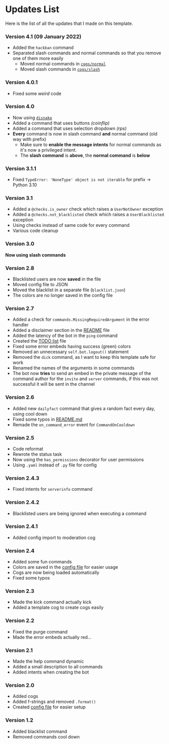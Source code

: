 # Updates List

Here is the list of all the updates that I made on this template.

### Version 4.1 (09 January 2022)

* Added the `hackban` command
* Separated slash commands and normal commands so that you remove one of them more easily
    * Moved normal commands in [`cogs/normal`](samples/cogs/normal)
    * Moved slash commands in [`cogs/slash`](samples/cogs/slash)

### Version 4.0.1

* Fixed some *weird* code

### Version 4.0

* Now using [`disnake`](https://docs.disnake.dev)
* Added a command that uses buttons *(coinflip)*
* Added a command that uses selection dropdown *(rps)*
* **Every** command is now in slash command **and** normal command (old way with prefix)
    * Make sure to **enable the message intents** for normal commands as it's now a privileged intent.
    * The **slash command** is **above**, the **normal command** is **below**

### Version  3.1.1

* Fixed `TypeError: 'NoneType' object is not iterable` for prefix -> Python 3.10

### Version 3.1

* Added a `@checks.is_owner` check which raises a `UserNotOwner` exception
* Added a `@checks.not_blacklisted` check which raises a `UserBlacklisted` exception
* Using checks instead of same code for every command
* Various code cleanup

### Version 3.0

**Now using slash commands**

### Version 2.8

* Blacklisted users are now **saved** in the file
* Moved config file to JSON
* Moved the blacklist in a separate file (`blacklist.json`)
* The colors are no longer saved in the config file

### Version 2.7

* Added a check for `commands.MissingRequiredArgument` in the error handler
* Added a disclaimer section in the [README](README.md) file
* Added the latency of the bot in the `ping` command
* Created the [TODO list](TODO.md) file
* Fixed some error embeds having success (green) colors
* Removed an unnecessary `self.bot.logout()` statement
* Removed the `dick` command, as I want to keep this template safe for work
* Renamed the names of the arguments in some commands
* The bot now **tries** to send an embed in the private message of the command author for the `invite` and `server`
  commands, if this was not successful it will be sent in the channel

### Version 2.6

* Added new `dailyfact` command that gives a random fact every day, using cool down
* Fixed some typos in [README.md](README.md)
* Remade the `on_command_error` event for `CommandOnCooldown`

### Version 2.5

* Code reformat
* Rewrote the status task
* Now using the `has_permissions` decorator for user permissions
* Using `.yaml` instead of `.py` file for config

### Version 2.4.3

* Fixed intents for `serverinfo` command

### Version 2.4.2

* Blacklisted users are being ignored when executing a command

### Version 2.4.1

* Added config import to moderation cog

### Version 2.4

* Added some fun commands
* Colors are saved in the [config file](config.json) for easier usage
* Cogs are now being loaded automatically
* Fixed some typos

### Version 2.3

* Made the kick command actually kick
* Added a template cog to create cogs easily

### Version 2.2

* Fixed the purge command
* Made the error embeds actually red...

### Version 2.1

* Made the help command dynamic
* Added a small description to all commands
* Added intents when creating the bot

### Version 2.0

* Added cogs
* Added f-strings and removed `.format()`
* Created [config file](config.json) for easier setup

### Version 1.2

* Added blacklist command
* Removed commands cool down